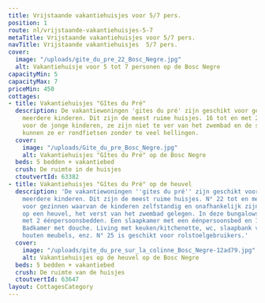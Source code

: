 ```yaml
---
title: Vrijstaande vakantiehuisjes voor 5/7 pers.
position: 1
route: nl/vrijstaande-vakantiehuisjes-5-7
metaTitle: Vrijstaande vakantiehuisjes voor 5/7 pers.
navTitle: Vrijstaande vakantiehuisjes  5/7 pers.
cover:
  image: "/uploads/gite_du_pre_22_Bosc_Negre.jpg"
  alt: Vakantiehuisje voor 5 tot 7 personen op de Bosc Negre
capacityMin: 5
capacityMax: 7
priceMin: 450
cottages:
- title: Vakantiehuisjes "Gîtes du Pré"
  description: De vakantiewoningen 'gites du pré' zijn geschikt voor gezinnen met
    meerdere kinderen. Dit zijn de meest ruime huisjes. 16 tot en met 21 zijn geschikt
    voor de jonge kinderen, ze zijn niet te ver van het zwembad en de speeltuin, bovendien
    kunnen ze er rondfietsen zonder te veel hellingen.
  cover:
    image: "/uploads/Gite_du_pre_Bosc_Negre.jpg"
    alt: Vakantiehuisjes "Gîtes du Pré" op de Bosc Negre
  beds: 5 bedden + vakantiebed
  crush: De ruimte in de huisjes
  ctoutvertId: 63382
- title: Vakantiehuisjes "Gîtes du Pré" op de heuvel
  description: 'De vakantiewoningen ''gites du pré'' zijn geschikt voor gezinnen met
    meerdere kinderen. Dit zijn de meest ruime huisjes. N° 22 tot en met 25 zijn geschikt
    voor gezinnen waarvan de kinderen zelfstandig en onafhankelijk zijn. Ze liggen
    op een heuvel, het verst van het zwembad gelegen. In deze bungalows : een slaapkamer
    met 2 éénpersoonsbedden. Een slaapkamer met een éénpersoonsbed en 1 stapelbed.
    Badkamer met douche. Living met keuken/kitchenette, wc, slaapbank voor 2 personen,
    houten meubels, enz. N° 25 is geschikt voor rolstoelgebruikers.'
  cover:
    image: "/uploads/gite_du_pre_sur_la_colinne_Bosc_Negre-12ad79.jpg"
    alt: Vakantiehuisjes op de heuvel op de Bosc Negre
  beds: 5 bedden + vakantiebed
  crush: De ruimte van de huisjes
  ctoutvertId: 63647
layout: CottagesCategory
---
```


